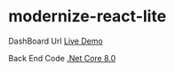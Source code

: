 # modernize-react-lite

DashBoard Url <a href="https://modernize-react-free.netlify.app/dashboard">Live Demo</a>

Back End Code <a href="https://github.com/ajayvishu/react-backend">.Net Core 8.0</a>
